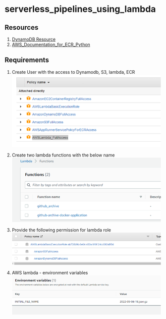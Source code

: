 # serverless_pipelines_using_lambda


## Resources
1. [DynamoDB Resource](https://highlandsolutions.com/blog/hands-on-examples-for-working-with-dynamodb-boto3-and-python)
2. [AWS_Documentation_for_ECR_Python](https://docs.aws.amazon.com/lambda/latest/dg/python-image.html)

## Requirements
1. Create User with the access to Dynamodb, S3, lambda, ECR
![User_Permission.png](images/User_Permission.png)

2. Create two lambda functions with the below name
![lambda_function.png](images/lambda_function.png)

3. Provide the following permission for lambda role
![lambda_role_permission.png](images/lambda_role_permission.png)

4. AWS lambda - environment variables
![lambda_environment_variables.png](images/lambda_environment_variables.png)
